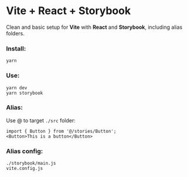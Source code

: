 # Vite + React + Storybook
Clean and basic setup for **Vite** with **React** and **Storybook**, including alias folders.

### Install:  
`yarn`

### Use:
`yarn dev`  
`yarn storybook`

### Alias:
Use @ to target `./src` folder:
```
import { Button } from '@/stories/Button';
<Button>This is a button</Button>
```
### Alias config:
`./storybook/main.js`  
`vite.config.js`
